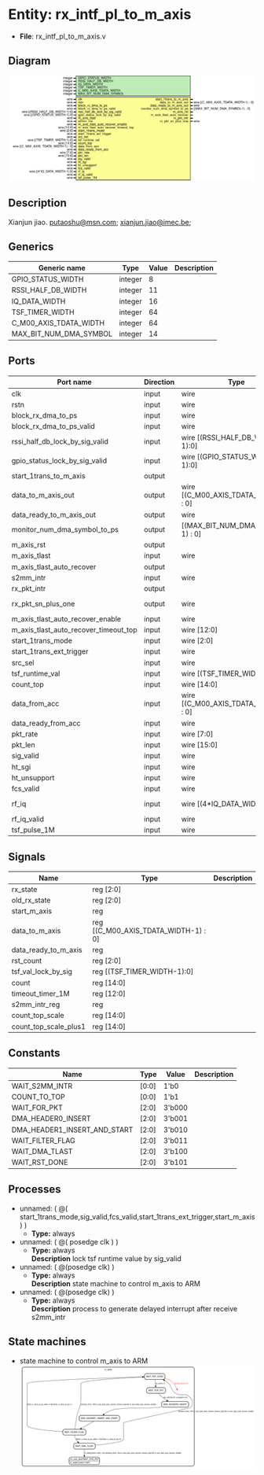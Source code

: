 # Entity: rx_intf_pl_to_m_axis

- **File**: rx_intf_pl_to_m_axis.v
## Diagram

![Diagram](rx_intf_pl_to_m_axis.svg "Diagram")
## Description

 Xianjun jiao. putaoshu@msn.com; xianjun.jiao@imec.be;

## Generics

| Generic name           | Type    | Value | Description |
| ---------------------- | ------- | ----- | ----------- |
| GPIO_STATUS_WIDTH      | integer | 8     |             |
| RSSI_HALF_DB_WIDTH     | integer | 11    |             |
| IQ_DATA_WIDTH          | integer | 16    |             |
| TSF_TIMER_WIDTH        | integer | 64    |             |
| C_M00_AXIS_TDATA_WIDTH | integer | 64    |             |
| MAX_BIT_NUM_DMA_SYMBOL | integer | 14    |             |
## Ports

| Port name                             | Direction | Type                                  | Description                             |
| ------------------------------------- | --------- | ------------------------------------- | --------------------------------------- |
| clk                                   | input     | wire                                  |                                         |
| rstn                                  | input     | wire                                  |                                         |
| block_rx_dma_to_ps                    | input     | wire                                  |  port to xpu                            |
| block_rx_dma_to_ps_valid              | input     | wire                                  |                                         |
| rssi_half_db_lock_by_sig_valid        | input     | wire [(RSSI_HALF_DB_WIDTH-1):0]       |                                         |
| gpio_status_lock_by_sig_valid         | input     | wire [(GPIO_STATUS_WIDTH-1):0]        |                                         |
| start_1trans_to_m_axis                | output    |                                       |  to m_axis and PS                       |
| data_to_m_axis_out                    | output    | wire [(C_M00_AXIS_TDATA_WIDTH-1) : 0] |                                         |
| data_ready_to_m_axis_out              | output    | wire                                  |                                         |
| monitor_num_dma_symbol_to_ps          | output    | [(MAX_BIT_NUM_DMA_SYMBOL-1) : 0]      |                                         |
| m_axis_rst                            | output    |                                       |                                         |
| m_axis_tlast                          | input     | wire                                  |                                         |
| m_axis_tlast_auto_recover             | output    |                                       |                                         |
| s2mm_intr                             | input     | wire                                  |  port to xilinx axi dma                 |
| rx_pkt_intr                           | output    |                                       |                                         |
| rx_pkt_sn_plus_one                    | output    | wire                                  |  to byte_to_word_fcs_sn_intert          |
| m_axis_tlast_auto_recover_enable      | input     | wire                                  |  start m_axis trans mode                |
| m_axis_tlast_auto_recover_timeout_top | input     | wire [12:0]                           |                                         |
| start_1trans_mode                     | input     | wire [2:0]                            |                                         |
| start_1trans_ext_trigger              | input     | wire                                  |                                         |
| src_sel                               | input     | wire                                  |                                         |
| tsf_runtime_val                       | input     | wire [(TSF_TIMER_WIDTH-1):0]          |                                         |
| count_top                             | input     | wire [14:0]                           |                                         |
| data_from_acc                         | input     | wire [(C_M00_AXIS_TDATA_WIDTH-1) : 0] | 	    input wire pad_test, from wifi rx  |
| data_ready_from_acc                   | input     | wire                                  |                                         |
| pkt_rate                              | input     | wire [7:0]                            |                                         |
| pkt_len                               | input     | wire [15:0]                           |                                         |
| sig_valid                             | input     | wire                                  |                                         |
| ht_sgi                                | input     | wire                                  |                                         |
| ht_unsupport                          | input     | wire                                  |                                         |
| fcs_valid                             | input     | wire                                  |                                         |
| rf_iq                                 | input     | wire [(4*IQ_DATA_WIDTH-1):0]          |  from wifi_rx_iq_intf loop back         |
| rf_iq_valid                           | input     | wire                                  |                                         |
| tsf_pulse_1M                          | input     | wire                                  |                                         |
## Signals

| Name                  | Type                                 | Description |
| --------------------- | ------------------------------------ | ----------- |
| rx_state              | reg [2:0]                            |             |
| old_rx_state          | reg [2:0]                            |             |
| start_m_axis          | reg                                  |             |
| data_to_m_axis        | reg [(C_M00_AXIS_TDATA_WIDTH-1) : 0] |             |
| data_ready_to_m_axis  | reg                                  |             |
| rst_count             | reg [2:0]                            |             |
| tsf_val_lock_by_sig   | reg [(TSF_TIMER_WIDTH-1):0]          |             |
| count                 | reg [14:0]                           |             |
| timeout_timer_1M      | reg [12:0]                           |             |
| s2mm_intr_reg         | reg                                  |             |
| count_top_scale       | reg [14:0]                           |             |
| count_top_scale_plus1 | reg [14:0]                           |             |
## Constants

| Name                         | Type  | Value  | Description |
| ---------------------------- | ----- | ------ | ----------- |
| WAIT_S2MM_INTR               | [0:0] | 1'b0   |             |
| COUNT_TO_TOP                 | [0:0] | 1'b1   |             |
| WAIT_FOR_PKT                 | [2:0] | 3'b000 |             |
| DMA_HEADER0_INSERT           | [2:0] | 3'b001 |             |
| DMA_HEADER1_INSERT_AND_START | [2:0] | 3'b010 |             |
| WAIT_FILTER_FLAG             | [2:0] | 3'b011 |             |
| WAIT_DMA_TLAST               | [2:0] | 3'b100 |             |
| WAIT_RST_DONE                | [2:0] | 3'b101 |             |
## Processes
- unnamed: ( @( start_1trans_mode,sig_valid,fcs_valid,start_1trans_ext_trigger,start_m_axis) )
  - **Type:** always
- unnamed: ( @( posedge clk ) )
  - **Type:** always
</br>**Description**
lock tsf runtime value by sig_valid 
- unnamed: ( @(posedge clk) )
  - **Type:** always
</br>**Description**
state machine to control m_axis to ARM 
- unnamed: ( @(posedge clk) )
  - **Type:** always
</br>**Description**
 process to generate delayed interrupt after receive s2mm_intr 
## State machines

- state machine to control m_axis to ARM![Diagram_state_machine_0]( stm_rx_intf_pl_to_m_axis_00.svg "Diagram")